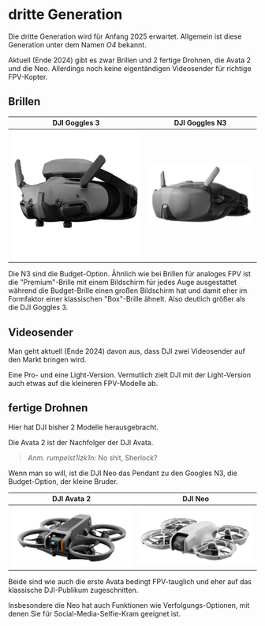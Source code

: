 # dritte Generation

Die dritte Generation wird für Anfang 2025 erwartet. Allgemein ist diese Generation unter dem Namen *O4* bekannt.

Aktuell (Ende 2024) gibt es zwar Brillen und 2 fertige Drohnen, die Avata 2 und die Neo. Allerdings noch keine eigentändigen Videosender für richtige FPV-Kopter.

## Brillen

| DJI Goggles 3                                | DJI Goggles N3                                |
| -------------------------------------------- | --------------------------------------------- |
| ![DJI Goggles 3](/img/DJI/dji_goggles_3.png) | ![DJI Goggles 3](/img/DJI/dji_goggles_n3.png) |

Die N3 sind die Budget-Option. Ähnlich wie bei Brillen für analoges FPV ist die "Premium"-Brille mit einem Bildschirm für jedes Auge ausgestattet während die Budget-Brille einen großen Bildschirm hat und damit eher im Formfaktor einer klassischen "Box"-Brille ähnelt. Also deutlich größer als die DJI Goggles 3.  

## Videosender

Man geht aktuell (Ende 2024) davon aus, dass DJI zwei Videosender auf den Markt bringen wird.

Eine Pro- und eine Light-Version. Vermutlich zielt DJI mit der Light-Version auch etwas auf die kleineren FPV-Modelle ab.

## fertige Drohnen

Hier hat DJI bisher 2 Modelle herausgebracht.

Die Avata 2 ist der Nachfolger der DJI Avata.

> *Anm. rumpelst1lzk1n*: No shit, Sherlock?

Wenn man so will, ist die DJI Neo das Pendant zu den Googles N3, die Budget-Option, der kleine Bruder.

| DJI Avata 2                              | DJI Neo                          |
| ---------------------------------------- | -------------------------------- |
| ![DJI Avata 2](/img/DJI/dji_avata_2.png) | ![DJI neo](/img/DJI/dji_neo.png) |

Beide sind wie auch die erste Avata bedingt FPV-tauglich und eher auf das klassische DJI-Publikum zugeschnitten.

Insbesondere die Neo hat auch Funktionen wie Verfolgungs-Optionen, mit denen Sie für Social-Media-Selfie-Kram geeignet ist.
